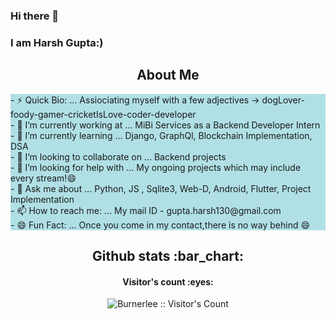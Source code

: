 ### Hi there 👋
### I am Harsh Gupta:) 
<h2 align="center">About Me</h2>
<div style="background-color:powderblue;">
- ⚡ Quick Bio: ... Assiociating myself with a few adjectives -> dogLover-foody-gamer-cricketIsLove-coder-developer<br>
- 🔭 I’m currently working at ... MiBi Services as a Backend Developer Intern<br>
- 🌱 I’m currently learning ... Django, GraphQl, Blockchain Implementation, DSA<br>
- 👯 I’m looking to collaborate on ... Backend projects<br>
- 🤔 I’m looking for help with ... My ongoing projects which may include every stream!😄<br>
- 💬 Ask me about ... Python, JS , Sqlite3, Web-D, Android, Flutter, Project Implementation <br>
- 📫 How to reach me: ... My mail ID - gupta.harsh130@gmail.com<br>
- 😄 Fun Fact: ...  Once you come in my contact,there is no way behind 😄
</div>
<h2 align="center">Github stats :bar_chart:</h2>

<h4 align="center">Visitor's count :eyes:</h4>

<p align="center"><img src="https://profile-counter.glitch.me/{burnerlee}/count.svg" alt="Burnerlee :: Visitor's Count" /></p>
